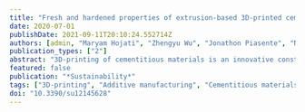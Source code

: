 ```yaml
---
title: "Fresh and hardened properties of extrusion-based 3D-printed cementitious materials: A review"
date: 2020-07-01
publishDate: 2021-09-11T20:10:24.552714Z
authors: [admin, "Maryam Hojati", "Zhengyu Wu", "Jonathon Piasente", "Negar Ashrafi", "José P. Duarte", "Shadi Nazarian", "Sven G. Bilén", "Ali M. Memari", "Aleksandra Radlińska"]
publication_types: ["2"]
abstract: "3D-printing of cementitious materials is an innovative construction approach with which building elements can be constructed without the use of formwork. Despite potential benefits in the construction industry, it introduces various engineering challenges from the material point of view. This paper reviews the properties of extrusion-based 3D-printed cementitious materials in both fresh and hardened states. Four main properties of fresh-state printing materials are addressed: flowability, extrudability, buildability, and open time, along with hardened properties, including density, compressive strength, flexural strength, tensile bond strength, shrinkage, and cracking. Experimental testing and effective factors of each property are covered, and a mix design procedure is proposed. The main objective of this paper is to provide an overview of the recent development in 3D-printing of cementitious materials and to identify the research gaps that need further investigation."
featured: false
publication: "*Sustainability*"
tags: ["3D-printing", "Additive manufacturing", "Cementitious materials", "Fresh properties", "Hardened properties", "Mix design"]
doi: "10.3390/su12145628"
---
```


